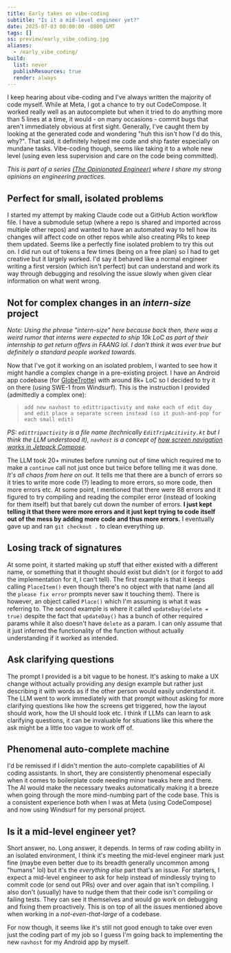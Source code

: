 ```yaml
---
title: Early takes on vibe-coding
subtitle: "Is it a mid-level engineer yet?"
date: 2025-07-03 00:00:00 -0800 GMT
tags: []
ss: preview/early_vibe_coding.jpg
aliases:
  - /early_vibe_coding/
build:
  list: never
  publishResources: true
  render: always
---
```


I keep hearing about vibe-coding and I've always written the majority of code myself. While at Meta, I got a chance to try out CodeCompose. It worked really well as an autocomplete but when it tried to do anything more than 5 lines at a time, it would - on many occasions - commit bugs that aren't immediately obvious at first sight. Generally, I've caught them by looking at the generated code and wondering "huh this isn't how I'd do this, why?". That said, it definitely helped me code and ship faster especially on mundane tasks. Vibe-coding though, seems like taking it to a whole new level (using even less supervision and care on the code being committed).

_This is part of a series [(The Opinionated Engineer)](/blog/2025-05-04-the-opinionated-engineer/) where I share my strong opinions on engineering practices._

## Perfect for small, isolated problems

I started my attempt by making Claude code out a GitHub Action workflow file. I have a submodule setup (where a repo is shared and imported across multiple other repos) and wanted to have an automated way to tell how its changes will affect code on other repos while also creating PRs to keep them updated. Seems like a perfectly fine isolated problem to try this out on. I did run out of tokens a few times (being on a free plan) so I had to get creative but it largely worked. I'd say it behaved like a normal engineer writing a first version (which isn't perfect) but can understand and work its way through debugging and resolving the issue slowly when given clear information on what went wrong.

## Not for complex changes in an _intern-size_ project

_Note: Using the phrase "intern-size" here because back then, there was a weird rumor that interns were expected to ship 10k LoC as part of their internship to get return offers in FAANG lol. I don't think it was ever true but definitely a standard people worked towards._

Now that I've got it working on an isolated problem, I wanted to see how it might handle a complex change in a pre-existing project. I have an Android app codebase (for [GlobeTrotte](https://globetrotte.com)) with around 8k+ LoC so I decided to try it on there (using SWE-1 from Windsurf). This is the instruction I provided (admittedly a complex one):

> `add new navhost to edittripactivity and make each of edit day and edit place a separate screen instead (so it push-and-pop for each small edit)`

_PS: `edittripactivity` is a file name (technically `EditTripAcitivity.kt` but I think the LLM understood it), `navhost` is a concept of [how screen navigation works in Jetpack Compose](https://developer.android.com/develop/ui/compose/navigation#create-navhost)._

The LLM took 20+ minutes before running out of time which required me to make a `continue` call not just once but twice before telling me it was done. _It's all chaos from here on out._ It tells me that there are a bunch of errors so it tries to write more code (?) leading to more errors, so more code, then more errors etc. At some point, I mentioned that there were 88 errors and it figured to try compiling and reading the compiler error (instead of looking for them itself) but that barely cut down the number of errors. **I just kept telling it that there were more errors and it just kept trying to code itself out of the mess by adding more code and thus more errors.** I eventually gave up and ran `git checkout .` to clean everything up.

## Losing track of signatures

At some point, it started making up stuff that either existed with a different name, or something that it thought should exist but didn't (or it forgot to add the implementation for it, I can't tell). The first example is that it keeps calling `PlaceItem()` even though there's no object with that name (and all the `please fix error` prompts never saw it touching them). There is however, an object called `Place()` which I'm assuming is what it was referring to. The second example is where it called `updateDay(delete = true)` despite the fact that `updateDay()` has a bunch of other required params while it also doesn't have `delete` as a param. I can only assume that it just inferred the functionality of the function without actually understanding if it worked as intended.

## Ask clarifying questions

The prompt I provided is a bit vague to be honest. It's asking to make a UX change without actually providing any design example but rather just describing it with words as if the other person would easily understand it. The LLM went to work immediately with that prompt without asking for more clarifying questions like how the screens get triggered, how the layout should work, how the UI should look etc. I think if LLMs can learn to ask clarifying questions, it can be invaluable for situations like this where the ask might be a little too vague to work off of.

## Phenomenal auto-complete machine

I'd be remissed if I didn't mention the auto-complete capabilities of AI coding assistants. In short, they are consistently phenomenal especially when it comes to boilerplate code needing minor tweaks here and there. The AI would make the necessary tweaks automatically making it a breeze when going through the more mind-numbing part of the code base. This is a consistent experience both when I was at Meta (using CodeCompose) and now using Windsurf for my personal project.

## Is it a mid-level engineer yet?

Short answer, no. Long answer, it depends. In terms of raw coding ability in an isolated environment, I think it's meeting the mid-level engineer mark just fine (maybe even better due to its breadth generally uncommon among "humans" lol) but it's the _everything else_ part that's an issue. For starters, I expect a mid-level engineer to ask for help instead of mindlessly trying to commit code (or send out PRs) over and over again that isn't compiling. I also don't (usually) have to nudge them that their code isn't compiling or failing tests. They can see it themselves and would go work on debugging and fixing them proactively. This is on top of all the issues mentioned above when working in a _not-even-that-large_ of a codebase.

For now though, it seems like it's still not good enough to take over even just the coding part of my job so I guess I'm going back to implementing the new `navhost` for my Android app by myself.